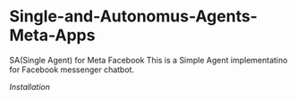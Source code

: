 # Single-and-Autonomus-Agents-Meta-Apps
SA(Single Agent) for Meta Facebook
This is a Simple Agent implementatino for Facebook messenger chatbot. 

*Installation*

